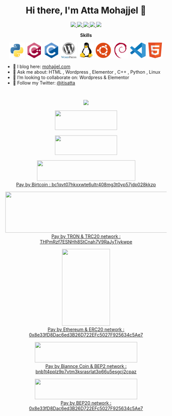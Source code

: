 <h1 align="center">Hi there, I'm Atta Mohajjel 👋</h1>

<p align="center">
 <a href="https://mohajjel.com" target="_blank">
  <img src="https://img.icons8.com/fluent/48/000000/web.png" />
 </a>
 
 <a href="https://linkedin.com/in/itisatta" target="_blank">
  <img src="https://img.icons8.com/fluent/48/000000/linkedin.png" />
 </a>
  
 <a href="https://twitter.com/itisatta" target="_blank">
  <img src="https://img.icons8.com/fluent/48/000000/twitter.png" />
 </a>

  <a href="https://facebook.com/itisatta" target="_blank">
  <img src="https://img.icons8.com/fluent/48/000000/facebook.png" />
  </a>

  <a href="https://github.com/itisatta" target="_blank">
  <img src="https://img.icons8.com/fluent/48/000000/github.png" />
  </a>

</p>

<p align="center"> 
 <strong>
  Skills
  </strong>
</p>

<p align="center"> 
  <img src="https://raw.githubusercontent.com/devicons/devicon/master/icons/python/python-original.svg" alt="Python" width="50" height="50" />
  <img src="https://raw.githubusercontent.com/devicons/devicon/master/icons/cplusplus/cplusplus-original.svg" alt="cplusplus" width="50" height="50" />
  <img src="https://raw.githubusercontent.com/devicons/devicon/master/icons/c/c-original.svg" alt="C" width="50" height="50" />
  <img src="https://raw.githubusercontent.com/devicons/devicon/master/icons/wordpress/wordpress-original.svg" alt="Wordpress" width="50" height="50" />
  <img src="https://raw.githubusercontent.com/devicons/devicon/master/icons/linux/linux-original.svg" alt="Linux" width="50" height="50" />
  <img src="https://raw.githubusercontent.com/devicons/devicon/master/icons/ubuntu/ubuntu-plain.svg" alt="Ubuntu" width="50" height="50" />
  <img src="https://raw.githubusercontent.com/devicons/devicon/master/icons/debian/debian-original.svg" alt="Debian" width="50" height="50" />
  <img src="https://raw.githubusercontent.com/devicons/devicon/master/icons/vscode/vscode-original.svg" alt="VScode" width="50" height="50" />
  <img src="https://raw.githubusercontent.com/devicons/devicon/master/icons/html5/html5-original.svg" alt="HTML5" width="50" height="50" />
</p>

- 📃 I blog here: <a href="https://mohajjel.com/">mohajjel.com</a>
- 💬 Ask me about: HTML , Wordpress , Elementor , C++ , Python , Linux 
- 👯 I’m looking to collaborate on: Wordpress & Elementor
- 👾 Follow my Twitter: [@itisatta](https://twiiter.com/itisatta)

</br>

<p align="center">
 <a href="#" alt="Atta Mohajjel's github stats">
  <img src="https://github-readme-stats.vercel.app/api?username=itisatta&theme=tokyonight&show_icons=true" />
 </a>
</p>

<p align="center">
 <a href="https://www.buymeacoffee.com/itisatta" target="_blank">
  <img src="https://cdn.buymeacoffee.com/buttons/v2/default-orange.png" height="61" width="194" />
 </a>
 <p align="center">
 <a href="https://idpay.ir/itisatta" target="_blank">
  <img src="https://static.idpay.ir/logo/logo.svg" height="61" width="194" />
 </a>
  <p align="center">
 <a href="bitcoin:bc1qvt07hkxxwte6ultr408mg3t0yp57jdp028kkzp" target="_blank">
  <img src="https://upload.wikimedia.org/wikipedia/commons/thumb/c/c5/Bitcoin_logo.svg/307px-Bitcoin_logo.svg.png" height="64" width="307" />
  <br>Pay by Birtcoin : bc1qvt07hkxxwte6ultr408mg3t0yp57jdp028kkzp
 </a>
</p>
  <p align="center">
 <a href="trc20:THPmRzf7ESNHh8StCnah7V9RaJyTiykwpe" target="_blank">
  <img src="https://tron.guide/wp-content/uploads/2020/01/logo-EN-horizontal.svg" height="128" width="614" />
  <br>Pay by TRON & TRC20 network : THPmRzf7ESNHh8StCnah7V9RaJyTiykwpe
 </a>
</p>
  <p align="center">
 <a href="erc20:THPmRzf7ESNHh8StCnah7V9RaJyTiykwpe" target="_blank">
  <img src="https://upload.wikimedia.org/wikipedia/commons/thumb/7/70/Ethereum_logo.svg/376px-Ethereum_logo.svg.png?20170619194739" height="240" width="150" />
  <br>Pay by Ethereum & ERC20 network : 0x8e33fD8Dac6ed3B26D722EFc5027F925634c5Ae7
 </a>
</p>
  <p align="center">
 <a href="bep2:bnb1t4pplz9p7vtm3ksrasrlat3p66u5esgcj2cpaz" target="_blank">
  <img src="https://upload.wikimedia.org/wikipedia/commons/thumb/1/12/Binance_logo.svg/632px-Binance_logo.svg.png" height="64" width="320" />
  <br>Pay by Biannce Coin & BEP2 network : bnb1t4pplz9p7vtm3ksrasrlat3p66u5esgcj2cpaz
 </a>
</p>
  <p align="center">
 <a href="bep20:bnb1t4pplz9p7vtm3ksrasrlat3p66u5esgcj2cpaz" target="_blank">
  <img src="https://upload.wikimedia.org/wikipedia/commons/thumb/1/12/Binance_logo.svg/632px-Binance_logo.svg.png" height="64" width="320" />
  <br>Pay by BEP20 network : 0x8e33fD8Dac6ed3B26D722EFc5027F925634c5Ae7
 </a>
</p>
